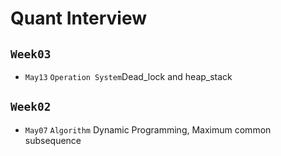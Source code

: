 # Quant Interview

## `Week03`
* `May13` `Operation System`Dead_lock and heap_stack

## `Week02`
* `May07` `Algorithm` Dynamic Programming, Maximum common subsequence
